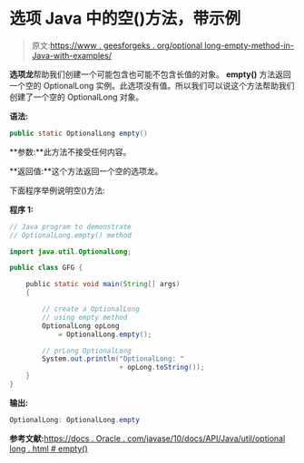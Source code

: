 # 选项 Java 中的空()方法，带示例

> 原文:[https://www . geesforgeks . org/optional long-empty-method-in-Java-with-examples/](https://www.geeksforgeeks.org/optionallong-empty-method-in-java-with-examples/)

**选项龙**帮助我们创建一个可能包含也可能不包含长值的对象。 **empty()** 方法返回一个空的 OptionalLong 实例。此选项没有值。所以我们可以说这个方法帮助我们创建了一个空的 OptionalLong 对象。

**语法:**

```java
public static OptionalLong empty()

```

**参数:**此方法不接受任何内容。

**返回值:**这个方法返回一个空的选项龙。

下面程序举例说明空()方法:

**程序 1:**

```java
// Java program to demonstrate
// OptionalLong.empty() method

import java.util.OptionalLong;

public class GFG {

    public static void main(String[] args)
    {

        // create a OptionalLong
        // using empty method
        OptionalLong opLong
            = OptionalLong.empty();

        // prLong OptionalLong
        System.out.println("OptionalLong: "
                           + opLong.toString());
    }
}
```

**输出:**

```java
OptionalLong: OptionalLong.empty

```

**参考文献:**[https://docs . Oracle . com/javase/10/docs/API/Java/util/optional long . html # empty()](https://docs.oracle.com/javase/10/docs/api/java/util/OptionalLong.html#empty())
